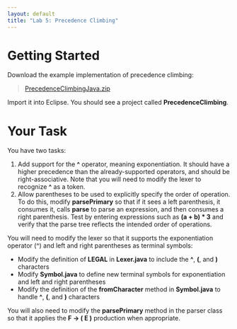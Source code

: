 ```yaml
---
layout: default
title: "Lab 5: Precedence Climbing"
---
```


Getting Started
===============

Download the example implementation of precedence climbing:

> [PrecedenceClimbingJava.zip](../lectures/PrecedenceClimbingJava.zip)

Import it into Eclipse.  You should see a project called **PrecedenceClimbing**.

Your Task
=========

You have two tasks:

1.  Add support for the **\^** operator, meaning exponentiation. It should have a higher precedence than the already-supported operators, and should be right-associative. Note that you will need to modify the lexer to recognize **\^** as a token.
2.  Allow parentheses to be used to explicitly specify the order of operation. To do this, modify **parsePrimary** so that if it sees a left parenthesis, it consumes it, calls **parse** to parse an expression, and then consumes a right parenthesis. Test by entering expressions such as **(a + b) \* 3** and verify that the parse tree reflects the intended order of operations.

You will need to modify the lexer so that it supports the exponentiation operator (^) and left and right parentheses as terminal symbols:

* Modify the definition of **LEGAL** in **Lexer.java** to include the **^**, **(**, and **)** characters
* Modify **Symbol.java** to define new terminal symbols for exponentiation and left and right parentheses
* Modify the definition of the **fromCharacter** method in **Symbol.java** to handle **^**, **(**, and **)** characters

You will also need to modify the **parsePrimary** method in the parser class so that it applies the **F &rarr; ( E )** production when appropriate.
